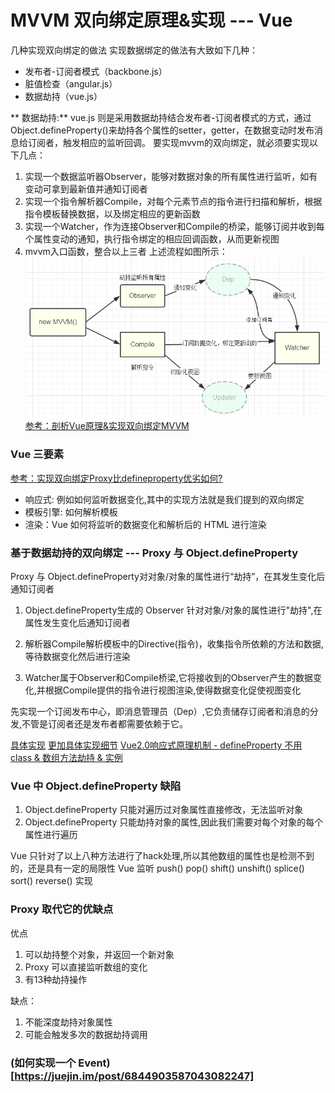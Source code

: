 # MVVM 双向绑定原理&实现 --- Vue
几种实现双向绑定的做法
实现数据绑定的做法有大致如下几种：

* 发布者-订阅者模式（backbone.js）
* 脏值检查（angular.js）
* 数据劫持（vue.js）

** 数据劫持:** vue.js 则是采用数据劫持结合发布者-订阅者模式的方式，通过Object.defineProperty()来劫持各个属性的setter，getter，在数据变动时发布消息给订阅者，触发相应的监听回调。
要实现mvvm的双向绑定，就必须要实现以下几点：
1. 实现一个数据监听器Observer，能够对数据对象的所有属性进行监听，如有变动可拿到最新值并通知订阅者
2. 实现一个指令解析器Compile，对每个元素节点的指令进行扫描和解析，根据指令模板替换数据，以及绑定相应的更新函数
3. 实现一个Watcher，作为连接Observer和Compile的桥梁，能够订阅并收到每个属性变动的通知，执行指令绑定的相应回调函数，从而更新视图
4. mvvm入口函数，整合以上三者
上述流程如图所示：
![MVVM的双向绑定](./MVVM-binding.png)
[参考：剖析Vue原理&实现双向绑定MVVM](https://segmentfault.com/a/1190000006599500)

### Vue 三要素

[参考：实现双向绑定Proxy比defineproperty优劣如何?](https://juejin.im/post/6844903601416978439)

* 响应式: 例如如何监听数据变化,其中的实现方法就是我们提到的双向绑定
* 模板引擎: 如何解析模板
* 渲染：Vue 如何将监听的数据变化和解析后的 HTML 进行渲染

### 基于数据劫持的双向绑定 --- Proxy 与 Object.defineProperty
Proxy 与 Object.defineProperty对对象/对象的属性进行“劫持”，在其发生变化后通知订阅者

1. Object.defineProperty生成的 Observer 针对对象/对象的属性进行"劫持",在属性发生变化后通知订阅者

2. 解析器Compile解析模板中的Directive(指令)，收集指令所依赖的方法和数据,等待数据变化然后进行渲染

3. Watcher属于Observer和Compile桥梁,它将接收到的Observer产生的数据变化,并根据Compile提供的指令进行视图渲染,使得数据变化促使视图变化

先实现一个订阅发布中心，即消息管理员（Dep）,它负责储存订阅者和消息的分发,不管是订阅者还是发布者都需要依赖于它。


[具体实现](./read-vue-2.6.11/mycode.js)
[更加具体实现细节](https://juejin.im/post/6844903601416978439)
[Vue2.0响应式原理机制 - defineProperty 不用 class & 数组方法劫持 & 实例](https://www.cnblogs.com/fs0196/p/12691407.html)
### Vue 中 Object.defineProperty 缺陷
1. Object.defineProperty 只能对遍历过对象属性直接修改，无法监听对象
2. Object.defineProperty 只能劫持对象的属性,因此我们需要对每个对象的每个属性进行遍历

Vue 只针对了以上八种方法进行了hack处理,所以其他数组的属性也是检测不到的，还是具有一定的局限性
Vue 监听 push() pop() shift() unshift() splice() sort() reverse() 实现

### Proxy 取代它的优缺点
优点
1. 可以劫持整个对象，并返回一个新对象
2. Proxy 可以直接监听数组的变化
3. 有13种劫持操作

缺点：
1. 不能深度劫持对象属性
2. 可能会触发多次的数据劫持调用
### (如何实现一个 Event)[https://juejin.im/post/6844903587043082247]